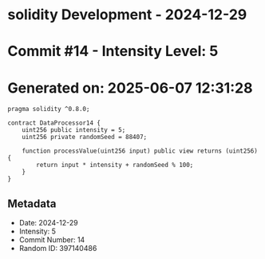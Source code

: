 ﻿# solidity Development - 2024-12-29
# Commit #14 - Intensity Level: 5
# Generated on: 2025-06-07 12:31:28
```solidity
pragma solidity ^0.8.0;

contract DataProcessor14 {
    uint256 public intensity = 5;
    uint256 private randomSeed = 88407;

    function processValue(uint256 input) public view returns (uint256) {
        return input * intensity + randomSeed % 100;
    }
}
```
## Metadata
- Date: 2024-12-29
- Intensity: 5
- Commit Number: 14
- Random ID: 397140486
